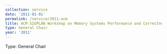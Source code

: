 ```yaml
---
collection: service
date: '2011-01-01'
permalink: /service/2011-acm
title: ACM SIGPLAN Workshop on Memory Systems Performance and Correctness (MSPC)
type: General Chair
year: '2011'
---
```


Type: General Chair
